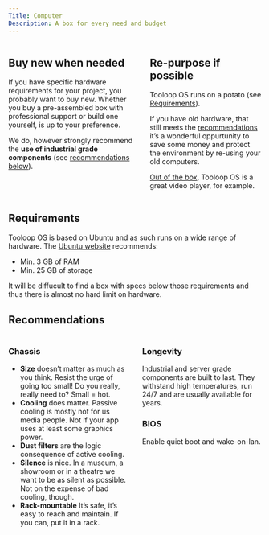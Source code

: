 ```yaml
---
Title: Computer
Description: A box for every need and budget
---
```




<div class="columns">
    <div class="column is-6 is-flex">
        <div class="box p-6">
            <h2 class="title is-size-5 is-flex is-align-items-baseline">
                <i class="fa fa-shopping-cart has-text-primary mr-3"></i>
                <span>Buy new when needed</span>
            </h2>
            <p>If you have specific hardware requirements for your project, you probably want to buy new. Whether you buy a pre-assembled box with professional support or build one yourself, is up to your preference.</p>
            <p>We do, however strongly recommend the <strong>use of industrial grade components</strong> (see <a href="#Recommendations">recommendations below</a>).
        </div>
    </div>
    <div class="column is-6 is-flex">
        <div class="box p-6">
            <h2 class="title is-size-5 is-flex is-align-items-baseline">
                <i class="fa fa-wrench has-text-primary mr-3"></i>
                <span>Re-purpose if possible</span>
            </h2>
            <p>Tooloop OS runs on a potato (see <a href="#Requirements">Requirements</a>).</p>
            <p>If you have old hardware, that still meets the <a href="#Recommendations">recommendations</a> it’s a wonderful oppurtunity to save some money and protect the environment by re-using your old computers.</p>
            <p><a href="/Apps/Bundled%20Apps">Out of the box</a>, Tooloop OS is a great video player, for example.<p>
        </div>
    </div>
</div>


<a name="Requirements"></a>
## Requirements

Tooloop OS is based on Ubuntu and as such runs on a wide range of hardware.
The [Ubuntu website](https://ubuntu.com/server/docs/system-requirements) recommends:

- Min. 3 GB of RAM
- Min. 25 GB of storage

It will be diffucult to find a box with specs below those requirements and thus 
there is almost no hard limit on hardware.



<a name="Recommendations"></a>
## Recommendations

<div class="columns">
    <div class="column">
        <h3><span class="icon"><i class="fas fa-clipboard-check has-text-primary"></i></span> Chassis</h3>
        <ul>
            <li><strong>Size</strong> doesn’t matter as much as you think. Resist the urge of going too small! Do you really, really need to? Small = hot.</li>
            <li><strong>Cooling</strong> does matter. Passive cooling is mostly not for us media people. Not if your app uses at least some graphics power.</li>
            <li><strong>Dust filters</strong> are the logic consequence of active cooling.</li>
            <li><strong>Silence</strong> is nice. In a museum, a showroom or in a theatre we want to be as silent as possible. Not on the expense of bad cooling, though.</li>
            <li><strong>Rack-mountable</strong> It’s safe, it’s easy to reach and maintain. If you can, put it in a rack.</li>
        </ul>
    </div>
    <div class="column">
        <h3><span class="icon"><i class="fas fa-clipboard-check has-text-primary"></i></span> Longevity</h3>
        <p>Industrial and server grade components are built to last. They withstand high temperatures, run 24/7 and are usually available for years.</p>
        <h3><span class="icon"><i class="fas fa-clipboard-check has-text-primary"></i></span> BIOS</h3>
        <p>Enable quiet boot and wake-on-lan.</p>
    </div>
</div>
